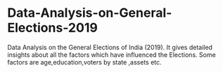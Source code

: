 # Data-Analysis-on-General-Elections-2019
Data Analysis on the General Elections of India (2019). It gives detailed insights about all the factors which have influenced the Elections. Some factors are age,education,voters by state ,assets etc.
